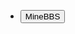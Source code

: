 * <a target="_blank" href="https://www.minebbs.com/resources/op-tools-op-gui.4836/"><button class="nav_button">MineBBS</button></a>

